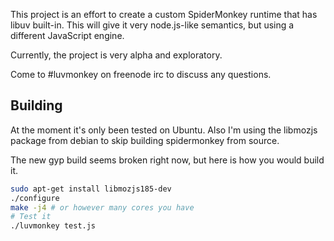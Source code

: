 This project is an effort to create a custom SpiderMonkey runtime that has libuv built-in.  This will give it very node.js-like semantics, but using a different JavaScript engine.

Currently, the project is very alpha and exploratory.  

Come to #luvmonkey on freenode irc to discuss any questions.

## Building

At the moment it's only been tested on Ubuntu.  Also I'm using the libmozjs package from debian to skip building spidermonkey from source.

The new gyp build seems broken right now, but here is how you would build it.

```sh
sudo apt-get install libmozjs185-dev 
./configure
make -j4 # or however many cores you have
# Test it
./luvmonkey test.js
```
